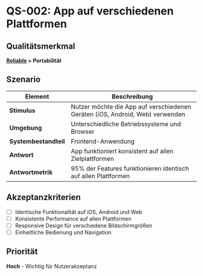 # QS-002: App auf verschiedenen Plattformen

## Qualitätsmerkmal
**[Reliable](../10_quality_requirements.md#reliable) > Portabilität**

## Szenario

| Element               | Beschreibung                                                    |
|-----------------------|-----------------------------------------------------------------|
| **Stimulus**          | Nutzer möchte die App auf verschiedenen Geräten (iOS, Android, Web) verwenden |
| **Umgebung**          | Unterschiedliche Betriebssysteme und Browser                   |
| **Systembestandteil** | Frontend-Anwendung                                              |
| **Antwort**           | App funktioniert konsistent auf allen Zielplattformen          |
| **Antwortmetrik**     | 95% der Features funktionieren identisch auf allen Plattformen |

## Akzeptanzkriterien
- [ ] Identische Funktionalität auf iOS, Android und Web
- [ ] Konsistente Performance auf allen Plattformen
- [ ] Responsive Design für verschiedene Bildschirmgrößen
- [ ] Einheitliche Bedienung und Navigation

## Priorität
**Hoch** - Wichtig für Nutzerakzeptanz